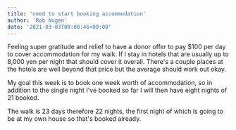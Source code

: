```yaml
---
title: 'need to start booking accommodation'
author: 'Rob Nugen'
date: '2021-03-03T09:00:46+09:00'
---
```


Feeling super gratitude and relief to have a donor offer to pay $100 per day to cover accommodation for my walk.  If I stay in hotels that are usually up to 8,000 yen per night that should cover it overall.  There's a couple places at the hotels are well beyond that price but the average should work out okay.

My goal this week is to book one week worth of accommodation, so in addition to the single night I've booked so far I will then have eight nights of 21 booked.

The walk is 23 days therefore 22 nights, the first night of which is going to be at my own house so that's booked already.


